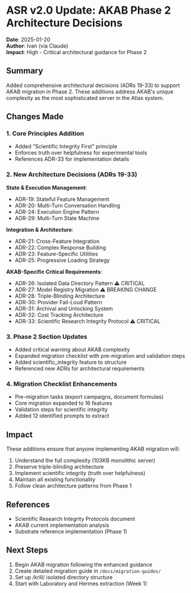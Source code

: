 # ASR v2.0 Update: AKAB Phase 2 Architecture Decisions

**Date**: 2025-01-20  
**Author**: Ivan (via Claude)  
**Impact**: High - Critical architectural guidance for Phase 2

## Summary

Added comprehensive architectural decisions (ADRs 19-33) to support AKAB migration in Phase 2. These additions address AKAB's unique complexity as the most sophisticated server in the Atlas system.

## Changes Made

### 1. Core Principles Addition
- Added "Scientific Integrity First" principle
- Enforces truth over helpfulness for experimental tools
- References ADR-33 for implementation details

### 2. New Architecture Decisions (ADRs 19-33)

**State & Execution Management**:
- ADR-19: Stateful Feature Management
- ADR-20: Multi-Turn Conversation Handling
- ADR-24: Execution Engine Pattern
- ADR-29: Multi-Turn State Machine

**Integration & Architecture**:
- ADR-21: Cross-Feature Integration
- ADR-22: Complex Response Building
- ADR-23: Feature-Specific Utilities
- ADR-25: Progressive Loading Strategy

**AKAB-Specific Critical Requirements**:
- ADR-26: Isolated Data Directory Pattern ⚠️ CRITICAL
- ADR-27: Model Registry Migration ⚠️ BREAKING CHANGE
- ADR-28: Triple-Blinding Architecture
- ADR-30: Provider Fail-Loud Pattern
- ADR-31: Archival and Unlocking System
- ADR-32: Cost Tracking Architecture
- ADR-33: Scientific Research Integrity Protocol ⚠️ CRITICAL

### 3. Phase 2 Section Updates
- Added critical warning about AKAB complexity
- Expanded migration checklist with pre-migration and validation steps
- Added scientific_integrity feature to structure
- Referenced new ADRs for architectural requirements

### 4. Migration Checklist Enhancements
- Pre-migration tasks (export campaigns, document formulas)
- Core migration expanded to 16 features
- Validation steps for scientific integrity
- Added 12 identified prompts to extract

## Impact

These additions ensure that anyone implementing AKAB migration will:
1. Understand the full complexity (103KB monolithic server)
2. Preserve triple-blinding architecture
3. Implement scientific integrity (truth over helpfulness)
4. Maintain all existing functionality
5. Follow clean architecture patterns from Phase 1

## References
- Scientific Research Integrity Protocols document
- AKAB current implementation analysis
- Substrate reference implementation (Phase 1)

## Next Steps
1. Begin AKAB migration following the enhanced guidance
2. Create detailed migration guide in `/docs/migration-guides/`
3. Set up /krill/ isolated directory structure
4. Start with Laboratory and Hermes extraction (Week 1)
